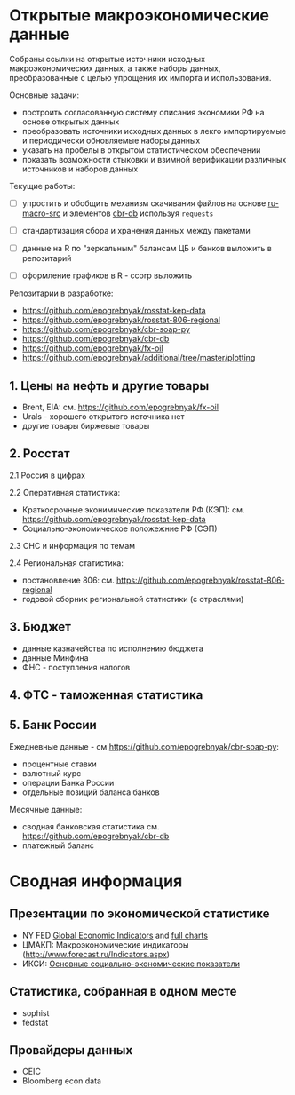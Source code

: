# Открытые макроэкономические данные

Собраны ссылки на открытые источники исходных макроэкономических данных, а также наборы данных, преобразованные с целью упрощения их импорта и использования. 

Основные задачи:

- построить согласованную систему описания экономики РФ на основе открытых данных
- преобразовать источники исходных данных в лекго импортируемые и периодически обновляемые наборы данных 
- указать на пробелы в открытом статистическом обеспечении
- показать возможности стыковки и взимной верификации различных источников и наборов данных 

Текущие работы:
- [ ] упростить и обобщить механизм скачивания файлов на основе [ru-macro-src](https://github.com/epogrebnyak/ru-macro-src/tree/master/files) и элементов 
[cbr-db](https://github.com/epogrebnyak/cbr-db) используя ```requests```
- [ ] стандартизация сбора и хранения данных между пакетами
- [ ] данные на R по "зеркальным" балансам ЦБ и банков выложить в репозитарий 
- [ ] оформление графиков в R - ccorp выложить


Репозитарии в разработке:

- <https://github.com/epogrebnyak/rosstat-kep-data>
- <https://github.com/epogrebnyak/rosstat-806-regional>
- <https://github.com/epogrebnyak/cbr-soap-py>
- <https://github.com/epogrebnyak/cbr-db>
- <https://github.com/epogrebnyak/fx-oil>
- <https://github.com/epogrebnyak/additional/tree/master/plotting>

## 1. Цены на нефть и другие товары 
 - Brent, EIA: см. <https://github.com/epogrebnyak/fx-oil>
 - Urals - хорошего открытого источника нет
 - другие товары биржевые товары

## 2. Росстат

2.1 Россия в цифрах 

2.2 Оперативная статистика:

 - Краткосрочные эконимические показатели РФ (КЭП): см. <https://github.com/epogrebnyak/rosstat-kep-data>
 - Социально-экономическое положежние РФ (СЭП)

2.3 СНС и информация по темам 
 
2.4 Региональная статистика:
 - постановление 806: см. <https://github.com/epogrebnyak/rosstat-806-regional>
 - годовой сборник региональной статистики (с отраслями)

## 3. Бюджет
- данные казначейства по исполнению бюджета
- данные Минфина
- ФНС - поступления налогов

## 4. ФTC - таможенная статистика

## 5. Банк России

Ежедневные данные - см.<https://github.com/epogrebnyak/cbr-soap-py>: 
- процентные ставки
- валютный курс
- операции Банка России 
- отдельные позиций баланса банков

Месячные данные:
- сводная банковская статистика см. <https://github.com/epogrebnyak/cbr-db>
- платежный баланс

# Сводная информация

## Презентации по экономической статистике
 - NY FED [Global Economic Indicators](https://www.newyorkfed.org/research/global_economy/globalindicators.html) and [full charts](https://www.newyorkfed.org/medialibrary/media/research/directors_charts/global_all.pdf)
 - ЦМАКП: Макроэкономические индикаторы (http://www.forecast.ru/Indicators.aspx)
 - ИКСИ: [Основные социально-экономические показатели](http://www.icss.ac.ru/macro/)

## Статистика, собранная в одном месте
 - sophist
 - fedstat
 
## Провайдеры данных
- CEIC
- Bloomberg econ data
